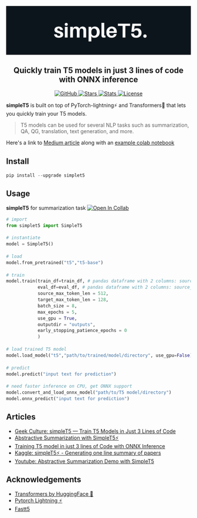 <img align="center" src="data/simplet5.png" alt="simpleT5">

<p align="center">
<h2 style="text-align:center; font-weight: bold">Quickly train T5 models in just 3 lines of code with ONNX inference
</h2>
</p>

<p align="center">
<a href="https://badge.fury.io/py/simplet5">
        <img alt="GitHub" src="https://badge.fury.io/py/simplet5.svg">
    </a>
<a href="https://badge.fury.io/py/simplet5">
        <img alt="Stars" src="https://img.shields.io/github/stars/Shivanandroy/simpleT5?color=blue">
    </a>
<a href="https://pepy.tech/project/simplet5">
        <img alt="Stats" src="https://static.pepy.tech/personalized-badge/simplet5?period=month&units=international_system&left_color=black&right_color=orange&left_text=downloads/month">
    </a>
<a href="https://opensource.org/licenses/MIT">
        <img alt="License" src="https://img.shields.io/badge/License-MIT-yellow.svg">
    </a>
</p>


**simpleT5** is built on top of PyTorch-lightning⚡️ and Transformers🤗 that lets you quickly train your T5 models.
> T5 models can be used for several NLP tasks such as summarization, QA, QG, translation, text generation, and more. 


Here's a link to [Medium article](https://snrspeaks.medium.com/simplet5-train-t5-models-in-just-3-lines-of-code-by-shivanand-roy-2021-354df5ae46ba) along with an [example colab notebook](https://colab.research.google.com/drive/1JZ8v9L0w0Ai3WbibTeuvYlytn0uHMP6O?usp=sharing) 

## Install
```python
pip install --upgrade simplet5
```


## Usage 
**simpleT5** for summarization task [![Open In Collab](https://colab.research.google.com/assets/colab-badge.svg)](https://colab.research.google.com/drive/1JZ8v9L0w0Ai3WbibTeuvYlytn0uHMP6O?usp=sharing)
```python
# import
from simplet5 import SimpleT5

# instantiate
model = SimpleT5()

# load
model.from_pretrained("t5","t5-base")

# train
model.train(train_df=train_df, # pandas dataframe with 2 columns: source_text & target_text
            eval_df=eval_df, # pandas dataframe with 2 columns: source_text & target_text
            source_max_token_len = 512, 
            target_max_token_len = 128,
            batch_size = 8,
            max_epochs = 5,
            use_gpu = True,
            outputdir = "outputs",
            early_stopping_patience_epochs = 0
            )

# load trained T5 model
model.load_model("t5","path/to/trained/model/directory", use_gpu=False)

# predict
model.predict("input text for prediction")

# need faster inference on CPU, get ONNX support
model.convert_and_load_onnx_model("path/to/T5 model/directory")
model.onnx_predict("input text for prediction")

```
## Articles
- [Geek Culture: simpleT5 — Train T5 Models in Just 3 Lines of Code](https://medium.com/geekculture/simplet5-train-t5-models-in-just-3-lines-of-code-by-shivanand-roy-2021-354df5ae46ba)
- [Abstractive Summarization with SimpleT5⚡️](https://snrspeaks.medium.com/abstractive-summarization-with-simplet5-%EF%B8%8F-344a78f73265)
- [Training T5 model in just 3 lines of Code with ONNX Inference](https://medium.com/mlearning-ai/training-t5-model-in-just-3-lines-of-code-with-onnx-inference-ff5b6678c757)
- [Kaggle: simpleT5⚡️ -  Generating one line summary of papers](https://www.kaggle.com/mathurinache/simplet5-generating-one-line-summary-of-papers)
- [Youtube: Abstractive Summarization Demo with SimpleT5](https://www.youtube.com/watch?v=jgKj-7v2UYU)

## Acknowledgements
- [Transformers by HuggingFace 🤗](https://huggingface.co/transformers/)
- [Pytorch Lightning ⚡️](https://www.pytorchlightning.ai/)
- [Fastt5](https://github.com/Ki6an/fastT5)

